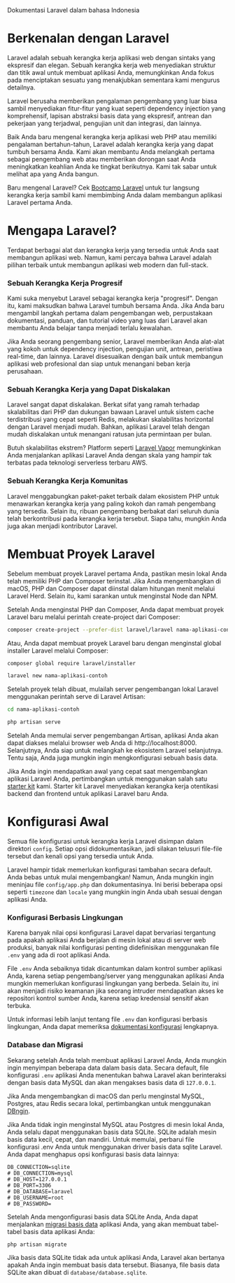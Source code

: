 Dokumentasi Laravel dalam bahasa Indonesia

# Berkenalan dengan Laravel

Laravel adalah sebuah kerangka kerja aplikasi web dengan sintaks yang ekspresif dan elegan. Sebuah kerangka kerja web menyediakan struktur dan titik awal untuk membuat aplikasi Anda, memungkinkan Anda fokus pada menciptakan sesuatu yang menakjubkan sementara kami mengurus detailnya.

Laravel berusaha memberikan pengalaman pengembang yang luar biasa sambil menyediakan fitur-fitur yang kuat seperti dependency injection yang komprehensif, lapisan abstraksi basis data yang ekspresif, antrean dan pekerjaan yang terjadwal, pengujian unit dan integrasi, dan lainnya.

Baik Anda baru mengenal kerangka kerja aplikasi web PHP atau memiliki pengalaman bertahun-tahun, Laravel adalah kerangka kerja yang dapat tumbuh bersama Anda. Kami akan membantu Anda melangkah pertama sebagai pengembang web atau memberikan dorongan saat Anda meningkatkan keahlian Anda ke tingkat berikutnya. Kami tak sabar untuk melihat apa yang Anda bangun.

Baru mengenal Laravel? Cek [Bootcamp Laravel](https://bootcamp.laravel.com/) untuk tur langsung kerangka kerja sambil kami membimbing Anda dalam membangun aplikasi Laravel pertama Anda.

# Mengapa Laravel?
Terdapat berbagai alat dan kerangka kerja yang tersedia untuk Anda saat membangun aplikasi web. Namun, kami percaya bahwa Laravel adalah pilihan terbaik untuk membangun aplikasi web modern dan full-stack.

### Sebuah Kerangka Kerja Progresif
Kami suka menyebut Laravel sebagai kerangka kerja "progresif". Dengan itu, kami maksudkan bahwa Laravel tumbuh bersama Anda. Jika Anda baru mengambil langkah pertama dalam pengembangan web, perpustakaan dokumentasi, panduan, dan tutorial video yang luas dari Laravel akan membantu Anda belajar tanpa menjadi terlalu kewalahan.

Jika Anda seorang pengembang senior, Laravel memberikan Anda alat-alat yang kokoh untuk dependency injection, pengujian unit, antrean, peristiwa real-time, dan lainnya. Laravel disesuaikan dengan baik untuk membangun aplikasi web profesional dan siap untuk menangani beban kerja perusahaan.

### Sebuah Kerangka Kerja yang Dapat Diskalakan
Laravel sangat dapat diskalakan. Berkat sifat yang ramah terhadap skalabilitas dari PHP dan dukungan bawaan Laravel untuk sistem cache terdistribusi yang cepat seperti Redis, melakukan skalabilitas horizontal dengan Laravel menjadi mudah. Bahkan, aplikasi Laravel telah dengan mudah diskalakan untuk menangani ratusan juta permintaan per bulan.

Butuh skalabilitas ekstrem? Platform seperti [Laravel Vapor](https://vapor.laravel.com/) memungkinkan Anda menjalankan aplikasi Laravel Anda dengan skala yang hampir tak terbatas pada teknologi serverless terbaru AWS.

### Sebuah Kerangka Kerja Komunitas
Laravel menggabungkan paket-paket terbaik dalam ekosistem PHP untuk menawarkan kerangka kerja yang paling kokoh dan ramah pengembang yang tersedia. Selain itu, ribuan pengembang berbakat dari seluruh dunia telah berkontribusi pada kerangka kerja tersebut. Siapa tahu, mungkin Anda juga akan menjadi kontributor Laravel.

# Membuat Proyek Laravel
Sebelum membuat proyek Laravel pertama Anda, pastikan mesin lokal Anda telah memiliki PHP dan Composer terinstal. Jika Anda mengembangkan di macOS, PHP dan Composer dapat diinstal dalam hitungan menit melalui Laravel Herd. Selain itu, kami sarankan untuk menginstal Node dan NPM.

Setelah Anda menginstal PHP dan Composer, Anda dapat membuat proyek Laravel baru melalui perintah create-project dari Composer:

```bash
composer create-project --prefer-dist laravel/laravel nama-aplikasi-contoh
```

Atau, Anda dapat membuat proyek Laravel baru dengan menginstal global installer Laravel melalui Composer:

```bash
composer global require laravel/installer

laravel new nama-aplikasi-contoh
```

Setelah proyek telah dibuat, mulailah server pengembangan lokal Laravel menggunakan perintah serve di Laravel Artisan:

```bash
cd nama-aplikasi-contoh

php artisan serve
```

Setelah Anda memulai server pengembangan Artisan, aplikasi Anda akan dapat diakses melalui browser web Anda di http://localhost:8000. Selanjutnya, Anda siap untuk melangkah ke ekosistem Laravel selanjutnya. Tentu saja, Anda juga mungkin ingin mengkonfigurasi sebuah basis data.

Jika Anda ingin mendapatkan awal yang cepat saat mengembangkan aplikasi Laravel Anda, pertimbangkan untuk menggunakan salah satu [starter kit](https://laravel.com/docs/10.x/starter-kits) kami. Starter kit Laravel menyediakan kerangka kerja otentikasi backend dan frontend untuk aplikasi Laravel baru Anda.

# Konfigurasi Awal
Semua file konfigurasi untuk kerangka kerja Laravel disimpan dalam direktori `config`. Setiap opsi didokumentasikan, jadi silakan telusuri file-file tersebut dan kenali opsi yang tersedia untuk Anda.

Laravel hampir tidak memerlukan konfigurasi tambahan secara default. Anda bebas untuk mulai mengembangkan! Namun, Anda mungkin ingin meninjau file `config/app.php` dan dokumentasinya. Ini berisi beberapa opsi seperti `timezone` dan `locale` yang mungkin ingin Anda ubah sesuai dengan aplikasi Anda.

### Konfigurasi Berbasis Lingkungan
Karena banyak nilai opsi konfigurasi Laravel dapat bervariasi tergantung pada apakah aplikasi Anda berjalan di mesin lokal atau di server web produksi, banyak nilai konfigurasi penting didefinisikan menggunakan file `.env` yang ada di root aplikasi Anda.

File `.env` Anda sebaiknya tidak dicantumkan dalam kontrol sumber aplikasi Anda, karena setiap pengembang/server yang menggunakan aplikasi Anda mungkin memerlukan konfigurasi lingkungan yang berbeda. Selain itu, ini akan menjadi risiko keamanan jika seorang intruder mendapatkan akses ke repositori kontrol sumber Anda, karena setiap kredensial sensitif akan terbuka.

Untuk informasi lebih lanjut tentang file `.env` dan konfigurasi berbasis lingkungan, Anda dapat memeriksa [dokumentasi konfigurasi](https://laravel.com/docs/10.x/configuration#environment-configuration) lengkapnya.

### Database dan Migrasi
Sekarang setelah Anda telah membuat aplikasi Laravel Anda, Anda mungkin ingin menyimpan beberapa data dalam basis data. Secara default, file konfigurasi `.env` aplikasi Anda menentukan bahwa Laravel akan berinteraksi dengan basis data MySQL dan akan mengakses basis data di `127.0.0.1`.

Jika Anda mengembangkan di macOS dan perlu menginstal MySQL, Postgres, atau Redis secara lokal, pertimbangkan untuk menggunakan [DBngin](https://dbngin.com/).

Jika Anda tidak ingin menginstal MySQL atau Postgres di mesin lokal Anda, Anda selalu dapat menggunakan basis data SQLite. SQLite adalah mesin basis data kecil, cepat, dan mandiri. Untuk memulai, perbarui file konfigurasi .env Anda untuk menggunakan driver basis data sqlite Laravel. Anda dapat menghapus opsi konfigurasi basis data lainnya:

```plaintext
DB_CONNECTION=sqlite 
# DB_CONNECTION=mysql 
# DB_HOST=127.0.0.1 
# DB_PORT=3306 
# DB_DATABASE=laravel 
# DB_USERNAME=root 
# DB_PASSWORD=
```

Setelah Anda mengonfigurasi basis data SQLite Anda, Anda dapat menjalankan [migrasi basis data](https://laravel.com/docs/10.x/migrations) aplikasi Anda, yang akan membuat tabel-tabel basis data aplikasi Anda:

```bash
php artisan migrate
```

Jika basis data SQLite tidak ada untuk aplikasi Anda, Laravel akan bertanya apakah Anda ingin membuat basis data tersebut. Biasanya, file basis data SQLite akan dibuat di `database/database.sqlite`.
